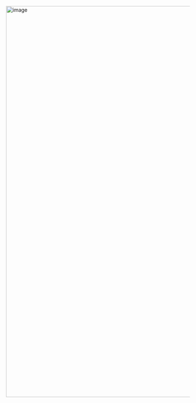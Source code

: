 <img width="1918" height="1070" alt="image" src="https://github.com/user-attachments/assets/5879502e-2219-4d99-b0ff-aee5e6567215" />
